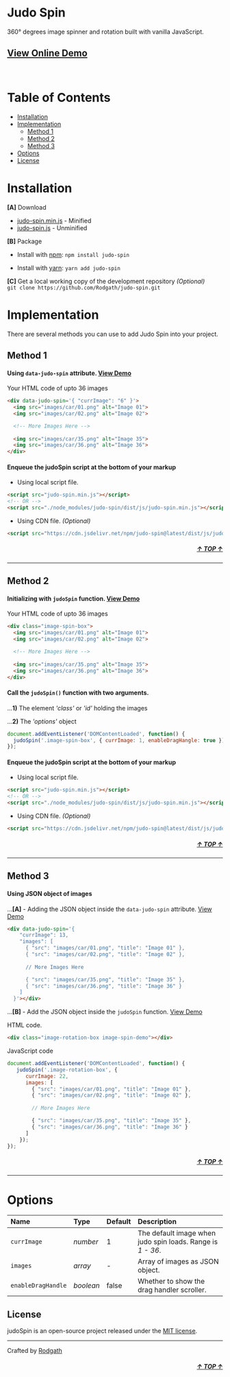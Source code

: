 <div id="top"></div>

# Judo Spin

360° degrees image spinner and rotation built with vanilla JavaScript. 

## [View Online Demo](https://rodgath.github.io/judo-spin/demo/)

<br>

# Table of Contents

- [Installation](#installation)
- [Implementation](#implementation)
  - [Method 1](#method-1)
  - [Method 2](#method-2)
  - [Method 3](#method-3)
- [Options](#options)
- [License](#license)

# Installation 

**[A]** Download 

+ [judo-spin.min.js](https://unpkg.com/judo-spin@latest/dist/js/judo-spin.min.js) - Minified
+ [judo-spin.js](https://unpkg.com/judo-spin@latest/dist/js/judo-spin.min.js) - Unminified

**[B]** Package

+ Install with [npm](https://www.npmjs.com/package/judo-spin): `npm install judo-spin` 
* Install with [yarn](https://yarnpkg.com/): `yarn add judo-spin`

**[C]** Get a local working copy of the development repository _(Optional)_ <br />
`git clone https://github.com/Rodgath/judo-spin.git`


# Implementation
There are several methods you can use to add Judo Spin into your project.

## Method 1

#### Using `data-judo-spin` attribute. [View Demo](https://rodgath.github.io/judo-spin/demo/index2.html)
Your HTML code of upto 36 images
```html
<div data-judo-spin='{ "currImage": "6" }'>
  <img src="images/car/01.png" alt="Image 01">
  <img src="images/car/02.png" alt="Image 02">

  <!-- More Images Here -->
  
  <img src="images/car/35.png" alt="Image 35">
  <img src="images/car/36.png" alt="Image 36">
</div>
```

#### Enqueue the judoSpin script at the bottom of your markup
+ Using local script file.
```html
<script src="judo-spin.min.js"></script>
<!-- OR -->
<script src="./node_modules/judo-spin/dist/js/judo-spin.min.js"></script>
```
+ Using CDN file. _(Optional)_
```html
<script src="https://cdn.jsdelivr.net/npm/judo-spin@latest/dist/js/judo-spin.min.js"></script>
```

##### <div align="right"><a href="#top">&uarr; TOP &uarr;</a></div>

---
## Method 2

#### Initializing with `judoSpin` function. [View Demo](https://rodgath.github.io/judo-spin/demo/index.html)
Your HTML code of upto 36 images
```html
<div class="image-spin-box">
  <img src="images/car/01.png" alt="Image 01">
  <img src="images/car/02.png" alt="Image 02">

  <!-- More Images Here -->
  
  <img src="images/car/35.png" alt="Image 35">
  <img src="images/car/36.png" alt="Image 36">
</div>
```

#### Call the `judoSpin()` function with two arguments.
...**1)** The element _'class'_ or _'id'_ holding the images 

...**2)** The _'options'_ object
```javascript
document.addEventListener('DOMContentLoaded', function() {
  judoSpin('.image-spin-box', { currImage: 1, enableDragHangle: true });
});
```

#### Enqueue the judoSpin script at the bottom of your markup
+ Using local script file.
```html
<script src="judo-spin.min.js"></script>
<!-- OR -->
<script src="./node_modules/judo-spin/dist/js/judo-spin.min.js"></script>
```
+ Using CDN file. _(Optional)_
```html
<script src="https://cdn.jsdelivr.net/npm/judo-spin@latest/dist/js/judo-spin.min.js"></script>
```

##### <div align="right"><a href="#top">&uarr; TOP &uarr;</a></div>

---
## Method 3

#### Using JSON object of images
...**[A]** - Adding the JSON object inside the `data-judo-spin` attribute. [View Demo](https://rodgath.github.io/judo-spin/demo/index3.html)

```html
<div data-judo-spin='{ 
    "currImage": 13,
    "images": [
      { "src": "images/car/01.png", "title": "Image 01" },
      { "src": "images/car/02.png", "title": "Image 02" },
      
      // More Images Here

      { "src": "images/car/35.png", "title": "Image 35" },
      { "src": "images/car/36.png", "title": "Image 36" }
    ] 
  }'></div>
```

...**[B]** - Add the JSON object inside the `judoSpin` function. [View Demo](https://rodgath.github.io/judo-spin/demo/index4.html)

HTML code.
```html
<div class="image-rotation-box image-spin-demo"></div>
```
JavaScript code

```javascript
document.addEventListener('DOMContentLoaded', function() {
   judoSpin('.image-rotation-box', {
      currImage: 22, 
      images: [
        { "src": "images/car/01.png", "title": "Image 01" },
        { "src": "images/car/02.png", "title": "Image 02" },
        
        // More Images Here

        { "src": "images/car/35.png", "title": "Image 35" },
        { "src": "images/car/36.png", "title": "Image 36" }
      ]
    });
});
```
##### <div align="right"><a href="#top">&uarr; TOP &uarr;</a></div>

---
# Options 

Name | Type | Default | Description
:--- | :--- | :------ | :----------
`currImage` | _number_ | 1 | The default image when judo spin loads. Range is _1 - 36_.
`images` | _array_ | - | Array of images as JSON object.
`enableDragHandle` | _boolean_ | false | Whether to show the drag handler scroller.

## License
judoSpin is an open-source project released under the [MIT license](http://www.opensource.org/licenses/mit-license.php).

---

Crafted by [Rodgath](https://twitter.com/Rodgath)
##### <div align="right"><a href="#top">&uarr; TOP &uarr;</a></div>